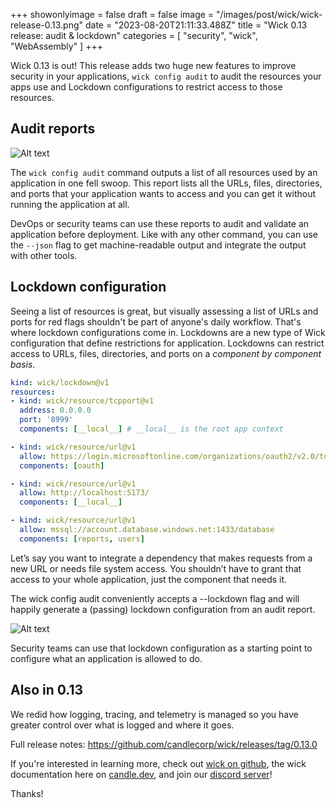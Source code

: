 
+++
showonlyimage = false
draft = false
image = "/images/post/wick/wick-release-0.13.png"
date = "2023-08-20T21:11:33.488Z"
title = "Wick 0.13 release: audit & lockdown"
categories = [ "security", "wick", "WebAssembly" ]
+++

Wick 0.13 is out! This release adds two huge new features to improve security in your applications, `wick config audit` to audit the resources your apps use and Lockdown configurations to restrict access to those resources.

## Audit reports

![Alt text](/images/post/wick/wick-config-audit.gif "wick config audit output")

The `wick config audit` command outputs a list of all resources used by an application in one fell swoop. This report lists all the URLs, files, directories, and ports that your application wants to access and you can get it without running the application at all.

DevOps or security teams can use these reports to audit and validate an application before deployment. Like with any other command, you can use the `--json` flag to get machine-readable output and integrate the output with other tools.

## Lockdown configuration

Seeing a list of resources is great, but visually assessing a list of URLs and ports for red flags shouldn't be part of anyone's daily workflow. That's where lockdown configurations come in. Lockdowns are a new type of Wick configuration that define restrictions for application. Lockdowns can restrict access to URLs, files, directories, and ports on a *component by component basis*.

```yaml
kind: wick/lockdown@v1
resources:
- kind: wick/resource/tcpport@v1
  address: 0.0.0.0
  port: '8999'
  components: [__local__] # __local__ is the root app context

- kind: wick/resource/url@v1
  allow: https://login.microsoftonline.com/organizations/oauth2/v2.0/token
  components: [oauth]

- kind: wick/resource/url@v1
  allow: http://localhost:5173/
  components: [__local__]

- kind: wick/resource/url@v1
  allow: mssql://account.database.windows.net:1433/database
  components: [reports, users]
```

Let’s say you want to integrate a dependency that makes requests from a new URL or needs file system access. You shouldn’t have to grant that access to your whole application, just the component that needs it.

The wick config audit conveniently accepts a --lockdown flag and will happily generate a (passing) lockdown configuration from an audit report.

![Alt text](/images/post/wick/wick-config-lockdown.gif "wick config lockdown output")

Security teams can use that lockdown configuration as a starting point to configure what an application is allowed to do.

## Also in 0.13

We redid how logging, tracing, and telemetry is managed so you have greater control over what is logged and where it goes.

Full release notes: https://github.com/candlecorp/wick/releases/tag/0.13.0

If you're interested in learning more, check out [wick on github](https://github.com/candlecorp/wick), the wick documentation here on [candle.dev](https://candle.dev/docs/wick/guide/), and join our [discord server](https://discord.gg/candle)!

Thanks!